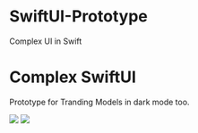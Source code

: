 # SwiftUI-Prototype
Complex UI in Swift

# Complex SwiftUI
Prototype for Tranding Models in dark mode too.


![](https://github.com/Praveeeenn/SwiftUI-Prototype/blob/master/whitt.gif) ![](https://github.com/Praveeeenn/SwiftUI-Prototype/blob/master/darkk.gif) 



